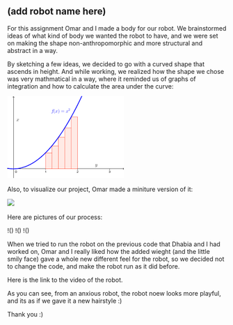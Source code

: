 ## (add robot name here)


For this assignment Omar and I made a body for our robot. We brainstormed ideas of what kind of body we wanted the robot to have, and we were set on making the shape non-anthropomorphic and more structural and abstract in a way.

By sketching a few ideas, we decided to go with a curved shape that ascends in height. And while working, we realized how the shape we chose was very mathmatical in a way, where it reminded us of graphs of integration and how to calculate the area under the curve:

![](https://github.com/FatimaAlmaazmi/performingRobots/blob/main/pictures/integration.png)


Also, to visualize our project, Omar made a miniture version of it:

![](https://github.com/FatimaAlmaazmi/performingRobots/blob/main/pictures/IMG_2953.HEIC)



Here are pictures of our process:


!()
!()
!()


When we tried to run the robot on the previous code that Dhabia and I had worked on, Omar and I really liked how the added wieght (and the little smily face) gave a whole new different feel for the robot, so we decided not to change the code, and make the robot run as it did before.

Here is the link to the video of the robot.

As you can see, from an anxious robot, the robot noew looks more playful, and its as if we gave it a new hairstyle :)

Thank you :)
